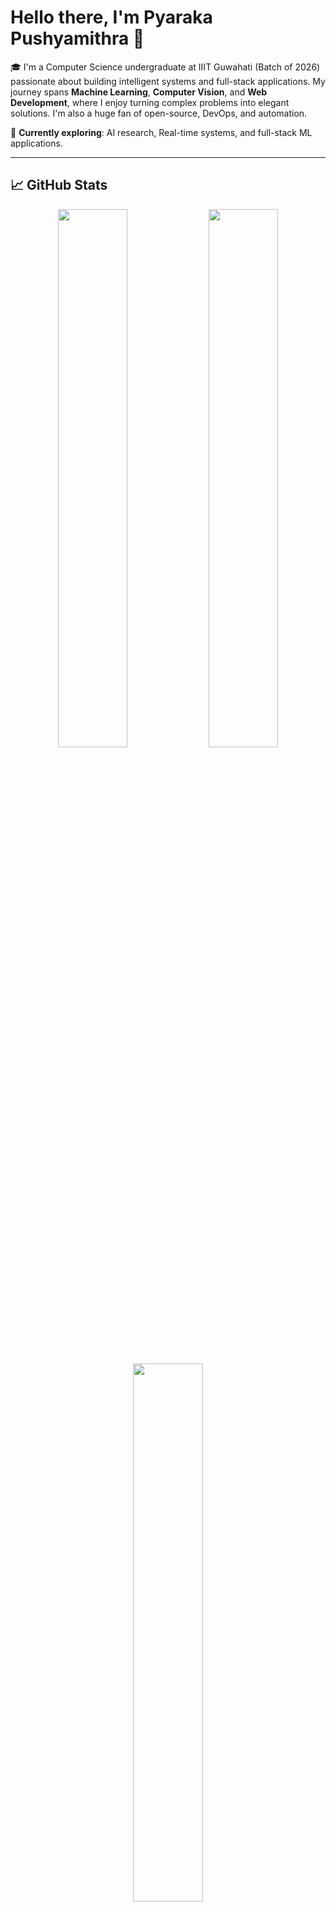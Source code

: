 # Hello there, I'm Pyaraka Pushyamithra 👋

🎓 I'm a Computer Science undergraduate at IIIT Guwahati (Batch of 2026) passionate about building intelligent systems and full-stack applications. My journey spans **Machine Learning**, **Computer Vision**, and **Web Development**, where I enjoy turning complex problems into elegant solutions. I'm also a huge fan of open-source, DevOps, and automation.

📌 **Currently exploring**: AI research, Real-time systems, and full-stack ML applications.

---

## 📈 GitHub Stats

<p align="center">
  <img src="https://github-readme-stats.vercel.app/api?username=Pushya04&show_icons=true&theme=tokyonight" width="47%" />
  <img src="https://github-readme-streak-stats.herokuapp.com?user=Pushya04&theme=tokyonight" width="47%" />
</p>

<p align="center">
  <img src="https://github-readme-stats.vercel.app/api/top-langs/?username=Pushya04&layout=compact&theme=tokyonight" width="47%" />
</p>


---

## 🧠 Technical Skills

### 💻 Languages  
![Python](https://img.shields.io/badge/Python-3776AB?style=flat&logo=python&logoColor=white)
![C](https://img.shields.io/badge/C-00599C?style=flat&logo=c&logoColor=white)
![C++](https://img.shields.io/badge/C++-00599C?style=flat&logo=cplusplus&logoColor=white)
![JavaScript](https://img.shields.io/badge/JavaScript-F7DF1E?style=flat&logo=javascript&logoColor=black)
![HTML](https://img.shields.io/badge/HTML5-E34F26?style=flat&logo=html5&logoColor=white)
![CSS](https://img.shields.io/badge/CSS3-1572B6?style=flat&logo=css3&logoColor=white)

### 🌐 Web Development  
![React](https://img.shields.io/badge/React-20232A?style=flat&logo=react&logoColor=61DAFB)
![Flask](https://img.shields.io/badge/Flask-000000?style=flat&logo=flask&logoColor=white)
![FastAPI](https://img.shields.io/badge/FastAPI-009688?style=flat&logo=fastapi&logoColor=white)
![Streamlit](https://img.shields.io/badge/Streamlit-FF4B4B?style=flat&logo=streamlit&logoColor=white)
![Node.js](https://img.shields.io/badge/Node.js-339933?style=flat&logo=nodedotjs&logoColor=white)

### 🤖 AI / ML / CV  
![TensorFlow](https://img.shields.io/badge/TensorFlow-FF6F00?style=flat&logo=tensorflow&logoColor=white)
![scikit-learn](https://img.shields.io/badge/scikit--learn-F7931E?style=flat&logo=scikit-learn&logoColor=white)
![OpenCV](https://img.shields.io/badge/OpenCV-5C3EE8?style=flat&logo=opencv&logoColor=white)
![NumPy](https://img.shields.io/badge/Numpy-013243?style=flat&logo=numpy&logoColor=white)
![Pandas](https://img.shields.io/badge/Pandas-150458?style=flat&logo=pandas&logoColor=white)

### ☁️ DevOps & Tools  
![Docker](https://img.shields.io/badge/Docker-2496ED?style=flat&logo=docker&logoColor=white)
![Git](https://img.shields.io/badge/Git-F05032?style=flat&logo=git&logoColor=white)
![GitHub Actions](https://img.shields.io/badge/GitHub%20Actions-2088FF?style=flat&logo=github-actions&logoColor=white)
![VS Code](https://img.shields.io/badge/VS%20Code-007ACC?style=flat&logo=visual-studio-code&logoColor=white)
![Ubuntu](https://img.shields.io/badge/Ubuntu-E95420?style=flat&logo=ubuntu&logoColor=white)

### 🗃️ Databases  
![MongoDB](https://img.shields.io/badge/MongoDB-47A248?style=flat&logo=mongodb&logoColor=white)
![MySQL](https://img.shields.io/badge/MySQL-4479A1?style=flat&logo=mysql&logoColor=white)
![PostgreSQL](https://img.shields.io/badge/PostgreSQL-336791?style=flat&logo=postgresql&logoColor=white)

---

## 🔍 Featured Projects
### 🧠 [EEG Emotion Recognition using GNN](https://github.com/Pushya04/eeg-gnn-emotion-recognition-Deap_Dataset)
> Used Graph Neural Networks on EEG signals to predict emotional states with over 63% valence accuracy.  
⚙️ Python, SciPy, NumPy, Chebyshev Filters, t-SNE, GNNs, Matplotlib

### 😄 [Sarcasm Detection System](https://github.com/Pushya04/sarcasm-detection-system)
> NLP-powered model to classify sarcastic and non-sarcastic statements with better accuracy.  
⚙️ Flask, scikit-learn, SMOTE, TfidfVectorizer

### 👤 [Real-Time Face Recognition](https://github.com/Pushya04)
> Face recognition pipeline with voice control, antispoofing, PDF report generation, and security features.  
⚙️ OpenCV, FastAPI, Chart.js, Redis

### 🧮 [Quantisuite – Web Calculator Suite (PWA)](https://github.com/Pushya04/quantisuite)
> A full-featured calculator suite with scientific, graphing, currency, weather, and unit converters. Fully responsive and installable as a PWA.  
⚙️ HTML, CSS, JavaScript, GitHub Pages, Open-Meteo API, ExchangeRate API, Canvas, Manifest, Service Worker

---

## 🧩 Mini Projects & Activities

- 🕹️ Snake Game, Tic-Tac-Toe (Tkinter) , Calculator, Weather Prediction
- 💬 Auto-Reply Chatbot, Diabetes Predictor (Streamlit)
- 👨‍🎓 Volunteer, Entropy'24 Tech Fest – led tech teams and events

---

## 📬 Let’s Connect

<p align="center">
  <a href="https://github.com/Pushya04"><img src="https://img.shields.io/badge/GitHub-181717?style=for-the-badge&logo=github&logoColor=white"/></a>
  <a href="https://linkedin.com/in/pushya04"><img src="https://img.shields.io/badge/LinkedIn-0A66C2?style=for-the-badge&logo=linkedin&logoColor=white"/></a>
  <a href="mailto:pushya101v@gmail.com"><img src="https://img.shields.io/badge/Gmail-D14836?style=for-the-badge&logo=gmail&logoColor=white"/></a>
  <a href="https://leetcode.com/u/pushya_01/"><img src="https://img.shields.io/badge/LeetCode-FFA116?style=for-the-badge&logo=leetcode&logoColor=black"/></a>
</p>

---

<p align="center">
  <em>“Code like a poet, debug like a detective.”</em>
</p>
